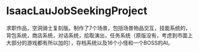 # IsaacLauJobSeekingProject
求职作品，空洞骑士复刻版。制作了7个场景，包括场景物品交互，技能系统的，背包系统，商店系统，对话系统，拾取演出，任务系统（原版没有，考虑到市面上大部分的游戏都有所以加的），存档系统以及16个小怪和一个BOSS的AI。

